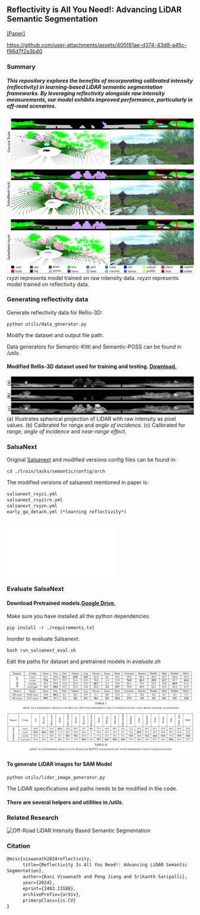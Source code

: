 ## Reflectivity is All You Need!: Advancing LiDAR Semantic Segmentation
[[Paper]](https://arxiv.org/abs/2403.13188)


https://github.com/user-attachments/assets/405f81ae-d374-43d8-a45c-f98d7f2a3b40


### Summary

##### This repository explores the benefits of incorporating calibrated intensity (reflectivity) in learning-based LiDAR semantic segmentation frameworks. By leveraging reflectivity alongside raw intensity measurements, our model exhibits improved performance, particularly in off-road scenarios.

![Results Illustration](./images/result.png)
*rxyzi* represents model trained on raw intensity data. *rxyzn* represents model trained on reflectivity data.

### Generating reflectivity data
Generate reflectivity data for Rellis-3D: 
```
python utils/data_generator.py
```
Modify the dataset and output file path.

Data generators for Semantic-Kitti and Semantic-POSS can be found in */utils*.

#### Modified Rellis-3D dataset used for training and testing. [Download.](https://drive.google.com/file/d/1nWOecnBa6WugoBl-JnFZzV2s9ogXnZw_/view?usp=sharing) 

![Dataset Illustration](./images/irs.png)
(a) Illustrates spherical projection of LiDAR with raw intensity as pixel values. (b) Calibrated for *range* and *angle of incidence*. (c) Calibrated for *range*, *angle of incidence* and *near-range effect*. 

### SalsaNext
Original [Salsanext](https://github.com/TiagoCortinhal/SalsaNext) and modified versions config files can be found in:
```
cd ./train/tasks/semantic/config/arch
```
The modified versions of salsanext mentioned in paper is:
```
salsanext_rxyzi.yml
salsanext_rxyzirn.yml
salsanext_rxyzn.yml
early_ga_detach.yml (*learning reflectivity*)
```
![SalsaNext_model](./images/network.pdf)

### Evaluate SalsaNext

#### Download Pretrained models.[Google Drive.](https://drive.google.com/file/d/1RxsLVhq5ZFLj9q8AydaPOsM4DpwwrL9K/view?usp=sharing)

Make sure you have installed all the python dependencies.
```
pip install -r ./requirements.txt
```
Inorder to evaluate Salsanext:
```
bash run_salsanext_eval.sh 
```
Edit the paths for dataset and pretrained models in *evaluate.sh*

![Result table](./images/result_table.png)

#### To generate LiDAR images for SAM Model
```
python utils/lidar_image_generator.py
```
The LiDAR specifications and paths needs to be modified in the code.
#### There are several helpers and utilities in */utils*.

### Related Research

![Off-Road LiDAR Intensity Based Semantic Segmentation](https://github.com/MOONLABIISERB/lidar-intensity-predictor/tree/main)

### Citation

```
@misc{viswanath2024reflectivity,
      title={Reflectivity Is All You Need!: Advancing LiDAR Semantic Segmentation}, 
      author={Kasi Viswanath and Peng Jiang and Srikanth Saripalli},
      year={2024},
      eprint={2403.13188},
      archivePrefix={arXiv},
      primaryClass={cs.CV}
}
```
